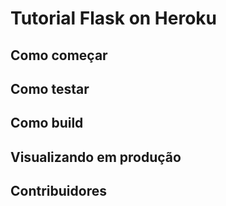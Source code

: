 # Tutorial Flask on Heroku

## Como começar

## Como testar

## Como build

## Visualizando em produção

## Contribuidores